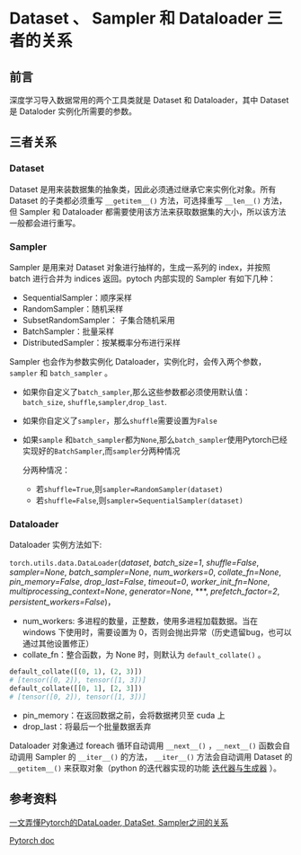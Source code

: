 # Dataset 、 Sampler 和 Dataloader 三者的关系


## 前言

深度学习导入数据常用的两个工具类就是 Dataset 和 Dataloader，其中 Dataset 是 Dataloder 实例化所需要的参数。

## 三者关系

### Dataset

Dataset 是用来装数据集的抽象类，因此必须通过继承它来实例化对象。所有 Dataset 的子类都必须重写 `__getitem__()` 方法，可选择重写 `__len__()` 方法，但 Sampler 和 Dataloader 都需要使用该方法来获取数据集的大小，所以该方法一般都会进行重写。

### Sampler

Sampler 是用来对 Dataset 对象进行抽样的，生成一系列的 index，并按照 batch 进行合并为 indices 返回。pytoch 内部实现的 Sampler 有如下几种：

- SequentialSampler：顺序采样
- RandomSampler：随机采样
- SubsetRandomSampler： 子集合随机采用
- BatchSampler：批量采样
- DistributedSampler：按某概率分布进行采样

Sampler 也会作为参数实例化 Dataloader，实例化时，会传入两个参数，`sampler` 和 `batch_sampler` 。

- 如果你自定义了`batch_sampler`,那么这些参数都必须使用默认值：`batch_size`, `shuffle`,`sampler`,`drop_last`.

- 如果你自定义了`sampler`，那么`shuffle`需要设置为`False`

- 如果`sample` 和`batch_sampler`都为`None`,那么`batch_sampler`使用Pytorch已经实现好的`BatchSampler`,而`sampler`分两种情况

  分两种情况：

  - 若`shuffle=True`,则`sampler=RandomSampler(dataset)`
  - 若`shuffle=False`,则`sampler=SequentialSampler(dataset)`

### Dataloader

 Dataloader 实例方法如下:

`torch.utils.data.DataLoader`(*dataset*, *batch_size=1*, *shuffle=False*, *sampler=None*, *batch_sampler=None*, *num_workers=0*, *collate_fn=None*, *pin_memory=False*, *drop_last=False*, *timeout=0*, *worker_init_fn=None*, *multiprocessing_context=None*, *generator=None*, ***, *prefetch_factor=2*, *persistent_workers=False*)，

- num_workers: 多进程的数量，正整数，使用多进程加载数据。当在 windows 下使用时，需要设置为 0，否则会抛出异常（历史遗留bug，也可以通过其他设置修正）
- collate_fn：整合函数，为 None 时，则默认为 `default_collate()` 。

```python
default_collate([(0, 1), (2, 3)])
# [tensor([0, 2]), tensor([1, 3])]
default_collate([[0, 1], [2, 3]])
# [tensor([0, 2]), tensor([1, 3])]
```

- pin_memory：在返回数据之前，会将数据拷贝至 cuda 上
- drop_last：将最后一个批量数据丢弃

Dataloader 对象通过 foreach 循环自动调用 `__next__()` ，`__next__()` 函数会自动调用 Sampler 的 `__iter__()` 的方法， `__iter__()` 方法会自动调用 Dataset 的 `__getitem__()` 来获取对象（python 的迭代器实现的功能 [迭代器与生成器](https://python3-cookbook.readthedocs.io/zh_CN/latest/chapters/p04_iterators_and_generators.html) ）。

## 参考资料

[一文弄懂Pytorch的DataLoader, DataSet, Sampler之间的关系](https://www.cnblogs.com/marsggbo/p/11308889.html)

[Pytorch doc](https://pytorch.org/docs/stable/data.html#torch.utils.data.DataLoader)

